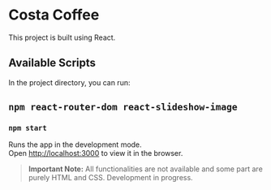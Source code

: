 # Costa Coffee

This project is built using React.

## Available Scripts

In the project directory, you can run:

## `npm react-router-dom react-slideshow-image`

### `npm start`

Runs the app in the development mode.\
Open [http://localhost:3000](http://localhost:3000) to view it in the browser.


> **Important Note:** All functionalities are not available and some part are purely HTML and CSS. Development in progress.
